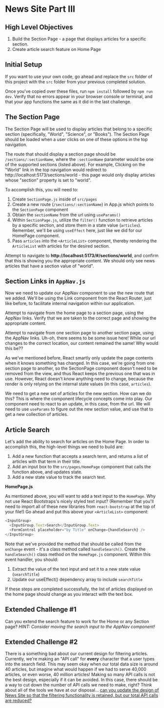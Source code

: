 # News Site Part III

## High Level Objectives
1. Build the Section Page - a page that displays articles for a specific section.
2. Create article search feature on Home Page

## Initial Setup
If you want to use your own code, go ahead and replace the `src` folder of this project with the `src` folder from your previous completed solution.

Once you've copied over these files, run `npm install` followed by `npm run dev`. Verify that no errors appear in your browser console or terminal, and that your app functions the same as it did in the last challenge.

## The Section Page
The Section Page will be used to display articles that belong to a specific section (specifically, "World", "Science",  or "Books").  The Section Page should be loaded when a user clicks on one of these options in the top navigation.

The route that should display a section page should be `/sections/:sectionName`, where the `:sectionName` parameter would be one of the supported sections (listed above). For example, Clicking on the "World" link in the top navigation would redirect to http://localhost:5173/sections/world - this page would only display articles whose "section" property is set to "world".

To accomplish this, you will need to:

1. Create `SectionPage.js` inside of `src/pages`
2. Create a new route (`/sections/:sectionName`) in App.js which points to the `SectionPage` component
3. Obtain the `sectionName` from the url using `useParams()`
4. Within `SectionPage.js`, utilize the `filter()` function to retrieve articles by a specific section, and store them in a state value (`articles`). Remember, we'll be using `useEffect` here, just like we did for our HomePage component. 
5. Pass `articles` into the `<ArticleList>` component, thereby rendering the `ArticleList` with articles for the desired section. 

Attempt to navigate to **http://localhost:5173/#/sections/world**, and confirm that this is showing you the appropriate content. We should only see news articles that have a section value of "world".

## Section Links in `AppNav.js`
Now we need to update our AppNav component to use the new route that we added. We'll be using the Link component from the React Router, just like before, to facilitate internal navigation within our application. 

Attempt to navigate from the home page to a section page, using the AppNav links. Verify that we are taken to the correct page and showing the appropriate content.

Attempt to navigate from one section page to another section page, using the AppNav links. Uh-oh, there seems to be some issue here! While our url changes to the correct location, our content remained the same! Why would this be?? 

As we've mentioned before, React smartly only update the page contents when it knows something has changed. In this case, we're going from one section page to another, so the SectionPage component doesn't need to be removed from the view, and thus React keeps the previous one that was in use. However, React doesn't know anything need to change, because the render is only relying on the internal state values (in this case, `articles`). 

We need to get a new set of articles for the new section. How can we do this? This is where the component lifecycle concepts come into play. Our component need to react to an update, in this case, from the url. We will need to use `useParams` to figure out the new section value, and use that to get a new collection of articles. 



## Article Search

Let's add the ability to search for articles on the Home Page.  In order to accomplish this, the high-level things we need to build are:

1. Add a new function that accepts a search term, and returns a list of articles with that term in their title.
2. Add an input box to the `src/pages/HomePage` component that calls the function above, and updates state.
3. Add a new state value to track the search text. 


**HomePage.js**

As mentioned above, you will want to add a text input to the `HomePage`.  Why not use React Bootstraps's nicely styled text input? (Remember that you'll need to import all of these new libraries from `react-bootstrap` at the top of your file!) Go ahead and put this above your `<ArticleList>` component:

```javascript
<InputGroup>
  <InputGroup.Text>Search</InputGroup.Text>
  <FormControl placeholder="by Title" onChange={handleSearch} />
</InputGroup>
```

Note that we've provided the method that should be called from the `onChange` event - it's a class method called `handleSearch()`. 
Create the `handleSearch()` class method on the `HomePage.js` component. Within this event handler, you should:
1. Extract the value of the text input and set it to a new state value (`searchTitle`)
2. Update our useEffect() dependency array to include `searchTitle`

If these steps are completed successfully, the list of articles displayed on the home page should change as you interact with the text box.

## Extended Challenge #1
Can you extend the search feature to work for the Home or any Section page? *HINT: Consider moving the search input to the AppNav component!*

## Extended Challenge #2
There is a something bad about our current design for filtering articles. Currently, we're making an "API call" for **every** character that a user types into the search field. This may seem okay when our total data size is around 40 articles, but imagine what would happen if we had to serve 40,000 articles, or even worse, 40 million articles! Making so many API calls is not the best design, especially if it can be avoided. In this case, there should be a way to cut down the number of API calls we need to make, right? Think about all of the tools we have at our disposal... <ins>can you update the design of News Site so that the filtering functionality is retained, but our total API calls are reduced?</ins>
